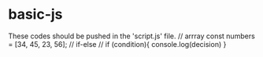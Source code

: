 # basic-js

These codes should be pushed in the 'script.js' file.
// arrray
const numbers = [34, 45, 23, 56];
// if-else
// if (condition){
  console.log(decision)
}
